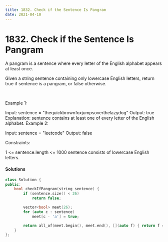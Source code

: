 ```yaml
---
title: 1832. Check if the Sentence Is Pangram
date: 2021-04-10
---
```


# 1832. Check if the Sentence Is Pangram

A pangram is a sentence where every letter of the English alphabet appears at least once.

Given a string sentence containing only lowercase English letters, return true if sentence is a pangram, or false otherwise.

 

Example 1:

Input: sentence = "thequickbrownfoxjumpsoverthelazydog"
Output: true
Explanation: sentence contains at least one of every letter of the English alphabet.
Example 2:

Input: sentence = "leetcode"
Output: false
 

Constraints:

1 <= sentence.length <= 1000
sentence consists of lowercase English letters.


#### Solutions

```c++
class Solution {
public:
    bool checkIfPangram(string sentence) {
        if (sentence.size() < 26)
            return false;

        vector<bool> meet(26);
        for (auto c : sentence)
            meet[c - 'a'] = true;

        return all_of(meet.begin(), meet.end(), [](auto f) { return f == true;});
    }
};
```